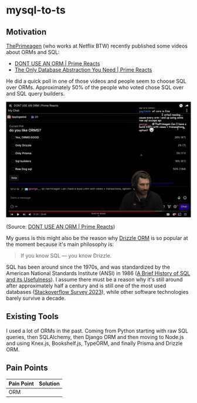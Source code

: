 # mysql-to-ts

## Motivation 

[ThePrimeagen](https://twitter.com/ThePrimeagen) (who works at Netflix BTW) recently published some videos about ORMs and SQL:

- [DONT USE AN ORM | Prime Reacts](https://youtu.be/bpGvVI7NM_k?feature=shared)
- [The Only Database Abstraction You Need | Prime Reacts](https://youtu.be/nWchov5Do-o?feature=shared)

He did a quick poll in one of those videos and people seem to choose SQL over ORMs. Approximately 50% of the people who voted chose SQL over and SQL query builders.

![Do you like orms](docs/assets/do-you-like-orms.png)

(Source: [DONT USE AN ORM | Prime Reacts](https://youtu.be/bpGvVI7NM_k?feature=shared))


My guess is this might also be the reason why [Drizzle ORM](https://orm.drizzle.team/) is so popular at the moment because it's main philosophy is: 

> If you know SQL — you know Drizzle.

SQL has been around since the 1970s, and was standardized by the American National Standards Institute (ANSI) in 1986 ([A Brief History of SQL and its Usefulness](https://www.coginiti.co/tutorials/introduction/what-is-sql/#:~:text=SQL%20has%20been%20around%20since,needs%20of%20the%20database%20industry.)). I assume there must be a reason why it's still around after approximately half a century and is still one of the most used databases ([Stackoverflow Survey 2023](https://survey.stackoverflow.co/2023/#databases)), while other software technologies barely survive a decade.

## Existing Tools

I used a lot of ORMs in the past. Coming from Python starting with raw SQL queries, then SQLAlchemy, then Django ORM and then moving to Node.js and using Knex.js, Bookshelf.js, TypeORM, and finally Prisma and Drizzle ORM.

## Pain Points



| Pain Point | Solution |
| ---------- | -------- |
| ORM 
